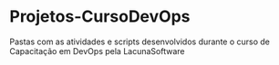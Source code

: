# Projetos-CursoDevOps
Pastas com as atividades e scripts desenvolvidos durante o curso de Capacitação em DevOps pela LacunaSoftware
